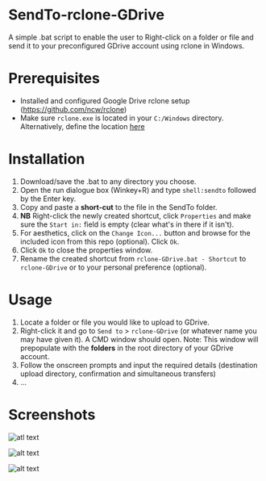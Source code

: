 # SendTo-rclone-GDrive
A simple .bat script to enable the user to Right-click on a folder or file and send it to your preconfigured GDrive account using rclone in Windows.

# Prerequisites
* Installed and configured Google Drive rclone setup (https://github.com/ncw/rclone)
* Make sure `rclone.exe` is located in your `C:/Windows` directory. Alternatively, define the location [here](https://github.com/Moodkiller/SendTo-rclone-GDrive/blob/79ac564ab26a020aa98ce7d4d53969efd15a6270/rclone-GDrive.bat#L3) 

# Installation
1. Download/save the .bat to any directory you choose.
2. Open the run dialogue box (Winkey+R) and type `shell:sendto` followed by the Enter key.
3. Copy and paste a **short-cut** to the file in the SendTo folder.
4. **NB** Right-click the newly created shortcut, click `Properties` and make sure the `Start in:` field is empty (clear what's in there if it isn't).
5. For aesthetics, click on the `Change Icon...` button and browse for the included icon from this repo (optional). Click `Ok`.
6. Click `Ok` to close the properties window.
7. Rename the created shortcut from `rclone-GDrive.bat - Shortcut` to `rclone-GDrive` or to your personal preference (optional).


# Usage
1. Locate a folder or file you would like to upload to GDrive.
2. Right-click it and go to `Send to` > `rclone-GDrive` (or whatever name you may have given it). A CMD window should open. Note: This window will prepopulate with the **folders** in the root directory of your GDrive account.
3. Follow the onscreen prompts and input the required details (destination upload directory, confirmation and simultaneous transfers)
4. ...

# Screenshots
![atl text](https://i.imgur.com/Wez5EEN.png "Context Menu")


![alt text](https://i.imgur.com/GrQysuN.png "CMD Window with user inputs")

![alt text](https://i.imgur.com/nBJpdCo.png "Completed confirmation with destination location")
